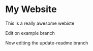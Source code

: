 # My Website

This is a really awesome webiste

Edit on example branch

Now editing the update-readme branch
